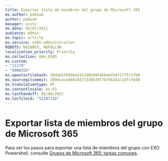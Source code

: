 ```yaml
---
title: Exportar lista de miembros del grupo de Microsoft 365
ms.author: pebaum
author: pebaum
manager: scotv
ms.date: 05/07/2021
audience: Admin
ms.topic: article
ms.service: o365-administration
ROBOTS: NOINDEX, NOFOLLOW
localization_priority: Priority
ms.collection: Adm_O365
ms.custom:
- "11179"
- "9006559"
ms.openlocfilehash: 28deb5f60bba19119bb49546bebfb4f1775f17b9
ms.sourcegitcommit: 3994cece80410371330b39f7b79b1b1c1bfcf648
ms.translationtype: HT
ms.contentlocale: es-ES
ms.lasthandoff: 05/08/2021
ms.locfileid: "52287138"
---
```

# <a name="export-list-of-microsoft-365-group-members"></a>Exportar lista de miembros del grupo de Microsoft 365

Para ver los pasos para exportar una lista de miembros del grupo con EXO Powershell, consulte [Grupos de Microsoft 365: tareas comunes](https://aka.ms/M365GroupExport).